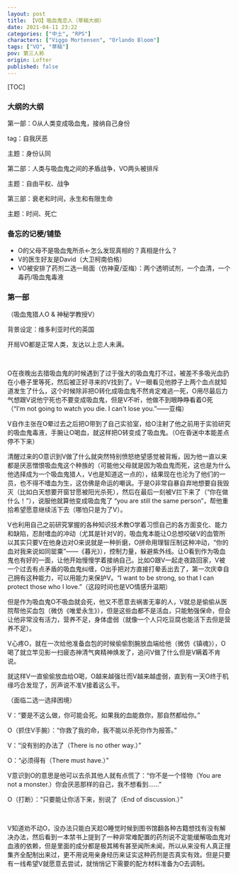 ```yaml
---
layout: post
title: 【VO】吸血鬼恋人（草稿大纲）
date: 2021-04-11 23:22
categories: ["中土", "RPS"]
characters: ["Viggo Mortensen", "Orlando Bloom"]
tags: ["VO", "草稿"]
pov: 第三人称
origin: Lofter
published: false
---
```


[TOC]

### 大纲的大纲

第一部：O从人类变成吸血鬼，接纳自己身份

tag：自我厌恶

主题：身份认同

第二部：人类与吸血鬼之间的矛盾战争，VO两头被排斥

主题：自由平权、战争

第三部：衰老和时间，永生和有限生命

主题：时间、死亡

### 备忘的记梗/铺垫

- O的父母不是吸血鬼所杀←怎么发现真相的？真相是什么？
- V的医生好友是David（大卫柯南伯格）
- VO被安排了药剂二选一局面（仿神夏/亚梅）：两个透明试剂，一个血清，一个毒药/吸血鬼毒液

### 第一部

（吸血鬼猎人O & 神秘学教授V）

背景设定：维多利亚时代的英国

开局VO都是正常人类，友达以上恋人未满。

<br>

O在夜晚出去猎吸血鬼的时候遇到了过于强大的吸血鬼打不过，被差不多吸光血扔在小巷子里等死，然后被正好寻来的V找到了。V一眼看见他脖子上两个血点就知道发生了什么，这个时候除非把O转化成吸血鬼不然肯定难逃一死，O用尽最后力气想跟V说他宁死也不要变成吸血鬼，但是V不听，他做不到眼睁睁看着O死（“I'm not going to watch you die. I can't lose you.”——亚梅）

V自作主张在O晕过去之后把O带到了自己实验室，给O注射了他之前用于实验研究的吸血鬼毒液，手腕让O喝血，就这样把O转变成了吸血鬼。（O在昏迷中本能差点停不下来）

清醒过来的O意识到V做了什么就突然特别愤怒绝望感觉被背叛，因为他一直以来都是厌恶憎恨吸血鬼这个种族的（可能他父母就是因为吸血鬼而死，这也是为什么他选择成为一个吸血鬼猎人，V也是知道这一点的），结果现在也沦为了他们的一员，也不得不嗜血为生，这仿佛是命运的嘲讽。于是O非常自暴自弃地想要自我毁灭（比如白天想要开窗甘愿被阳光杀死），然后在最后一刻被V拦下来了（“你在做什么！”），说服他就算他变成吸血鬼了 “you are still the same person”，帮他重拾希望愿意继续活下去（哪怕只是为了V）。

V也利用自己之前研究掌握的各种知识技术教O学着习惯自己的各方面变化、能力和缺陷，忍耐嗜血的冲动（尤其是针对V的，吸血鬼本能让O总想咬破V的血管所以其实只要V在他身边对O来说就是一种折磨，O拼命用理智压制这种冲动，“你的血对我来说如同罂粟”——《暮光》），控制力量，躲避紫外线。让O看到作为吸血鬼也有好的一面，让他开始慢慢学着接纳自己。比如O跟V一起走夜路回家，V被一个过去有点矛盾的吸血鬼纠缠，O出手把对方直接打晕丢出去了，第一次庆幸自己拥有这种能力，可以用能力来保护V。“I want to be strong, so that I can protect those who I love.”（这段时间也是VO情感升温期）

但是作为吸血鬼O不吸血就会死，他又不愿意去祸害无辜的人，V就总是偷偷从医院帮他买血包（微仿《唯爱永生》），但是这些血都不是活血，只能勉强保命，但会让他非常没有活力，营养不足，身体虚弱（就像一个人只吃豆腐也能活下去但是营养不足）。

V心疼O，就在一次给他准备血包的时候偷偷割腕放血端给他（微仿《镇魂》），O喝了就立竿见影一扫疲态神清气爽精神焕发了，追问V做了什么但是V瞒着不肯说。

就这样V一直偷偷放血给O喝，O越来越强壮而V越来越虚弱，直到有一天O终于机缘巧合发现了，厉声说不准V接着这么干。

（面临二选一选择困境）

V：“要是不这么做，你可能会死。如果我的血能救你，那自然都给你。”

O（抓住V手腕）：“你救了我的命，我不能以杀死你作为报答。”

V：“没有别的办法了（There is no other way.）”

O：“必须得有（There must have.）”

V意识到O的意思是他可以去杀其他人就有点慌了：“你不是一个怪物（You are not a monster.）你会厌恶那样的自己，我不想看到……”

O（打断）：“只要能让你活下来，别说了（End of discussion.）”

<br>

V知道劝不动O，没办法只能白天趁O睡觉时候到图书馆翻各种古籍想找有没有解决办法，然后看到一本禁书上提到了一种非常难配置的药剂说不定能缓解吸血鬼对血液的依赖，但是里面的成分都是极其稀有甚至闻所未闻，所以从来没有人真正搜集齐全配制出来过，更不用说用亲身经历来证实这种药剂是否真实有效。但是只要有一线希望V就愿意去尝试，就悄悄记下需要的配方材料准备为O去调制。


